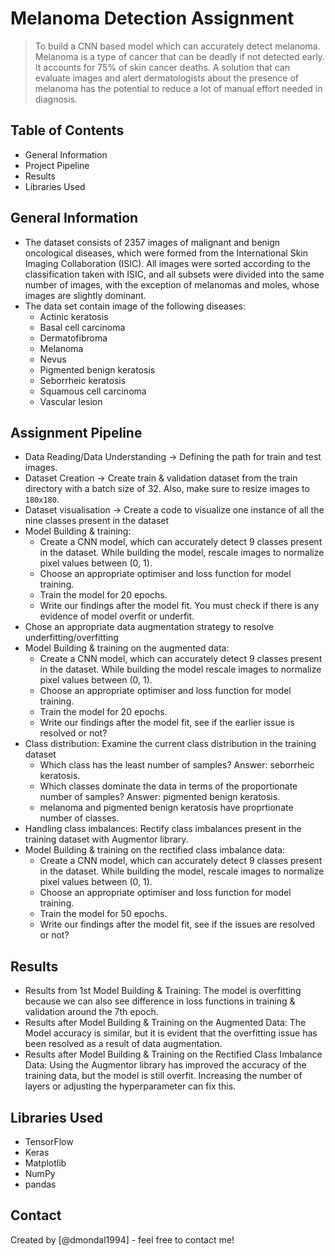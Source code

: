 # Melanoma Detection Assignment 
> To build a CNN based model which can accurately detect melanoma. Melanoma is a type of cancer that can be deadly if not detected early. It accounts for 75% of skin cancer deaths. A solution that can evaluate images and alert dermatologists about the presence of melanoma has the potential to reduce a lot of manual effort needed in diagnosis.


## Table of Contents
* General Information
* Project Pipeline
* Results
* Libraries Used


## General Information
- The dataset consists of 2357 images of malignant and benign oncological diseases, which were formed from the International Skin Imaging Collaboration (ISIC). All images were sorted according to the classification taken with ISIC, and all subsets were divided into the same number of images, with the exception of melanomas and moles, whose images are slightly dominant. 
- The data set contain image of the following diseases:
  - Actinic keratosis
  - Basal cell carcinoma
  - Dermatofibroma
  - Melanoma
  - Nevus
  - Pigmented benign keratosis
  - Seborrheic keratosis
  - Squamous cell carcinoma
  - Vascular lesion


## Assignment Pipeline
* Data Reading/Data Understanding → Defining the path for train and test images. 
* Dataset Creation → Create train & validation dataset from the train directory with a batch size of 32. Also, make sure to resize images to `180x180`.
* Dataset visualisation → Create a code to visualize one instance of all the nine classes present in the dataset 
* Model Building & training: 
  - Create a CNN model, which can accurately detect 9 classes present in the dataset. While building the model, rescale images to normalize pixel values between (0, 1).
  - Choose an appropriate optimiser and loss function for model training.
  - Train the model for 20 epochs.
  - Write our findings after the model fit. You must check if there is any evidence of model overfit or underfit.
* Chose an appropriate data augmentation strategy to resolve underfitting/overfitting 
* Model Building & training on the augmented data:
  - Create a CNN model, which can accurately detect 9 classes present in the dataset. While building the model rescale images to normalize pixel values between (0, 1).
  - Choose an appropriate optimiser and loss function for model training.
  - Train the model for 20 epochs.
  - Write our findings after the model fit, see if the earlier issue is resolved or not?
* Class distribution: Examine the current class distribution in the training dataset 
  - Which class has the least number of samples? Answer: seborrheic keratosis.
  - Which classes dominate the data in terms of the proportionate number of samples? Answer: pigmented benign keratosis.
  - melanoma and pigmented benign keratosis have proprtionate number of classes.
* Handling class imbalances: Rectify class imbalances present in the training dataset with Augmentor library.
* Model Building & training on the rectified class imbalance data:
  - Create a CNN model, which can accurately detect 9 classes present in the dataset. While building the model, rescale images to normalize pixel values between (0, 1).
  - Choose an appropriate optimiser and loss function for model training.
  - Train the model for 50 epochs.
  - Write our findings after the model fit, see if the issues are resolved or not?

## Results
- Results from 1st Model Building & Training: The model is overfitting because we can also see difference in loss functions in training & validation around the 7th epoch.
- Results after Model Building & Training on the Augmented Data: The Model accuracy is similar, but it is evident that the overfitting issue has been resolved as a result of data augmentation.
- Results after Model Building & Training on the Rectified Class Imbalance Data: Using the Augmentor library has improved the accuracy of the training data, but the model is still overfit. Increasing the number of layers or adjusting the hyperparameter can fix this.


## Libraries Used
- TensorFlow
- Keras
- Matplotlib
- NumPy
- pandas


## Contact
Created by [@dmondal1994] - feel free to contact me!


<!-- Optional -->
<!-- ## License -->
<!-- This project is open source and available under the [... License](). -->

<!-- You don't have to include all sections - just the one's relevant to your project -->
